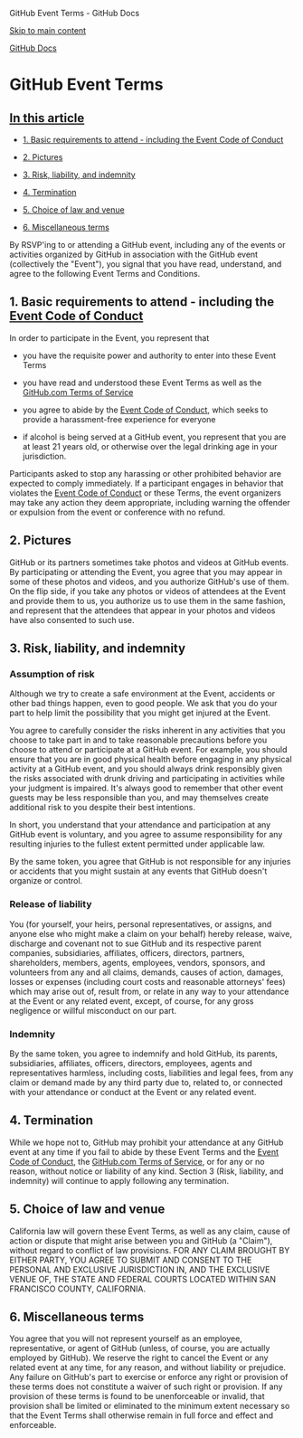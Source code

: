GitHub Event Terms - GitHub Docs

[Skip to main content](#main-content)

[](/en)[GitHub Docs](/en)

GitHub Event Terms
==========

[In this article](/site-policy/github-terms/github-event-terms#in-this-article)
----------

* [1. Basic requirements to attend - including the Event Code of Conduct](#1-basic-requirements-to-attend---including-the-event-code-of-conduct)

* [2. Pictures](#2-pictures)

* [3. Risk, liability, and indemnity](#3-risk-liability-and-indemnity)

* [4. Termination](#4-termination)

* [5. Choice of law and venue](#5-choice-of-law-and-venue)

* [6. Miscellaneous terms](#6-miscellaneous-terms)

By RSVP'ing to or attending a GitHub event, including any of the events or activities organized by GitHub in association with the GitHub event (collectively the "Event"), you signal that you have read, understand, and agree to the following Event Terms and Conditions.

[](#1-basic-requirements-to-attend---including-the-event-code-of-conduct)1. Basic requirements to attend - including the [Event Code of Conduct](/en/articles/github-event-code-of-conduct)
----------

In order to participate in the Event, you represent that

* you have the requisite power and authority to enter into these Event Terms

* you have read and understood these Event Terms as well as the [GitHub.com Terms of Service](/en/articles/github-terms-of-service)

* you agree to abide by the [Event Code of Conduct](/en/articles/github-event-code-of-conduct), which seeks to provide a harassment-free experience for everyone

* if alcohol is being served at a GitHub event, you represent that you are at least 21 years old, or otherwise over the legal drinking age in your jurisdiction.

Participants asked to stop any harassing or other prohibited behavior are expected to comply immediately. If a participant engages in behavior that violates the [Event Code of Conduct](/en/articles/github-event-code-of-conduct) or these Terms, the event organizers may take any action they deem appropriate, including warning the offender or expulsion from the event or conference with no refund.

[](#2-pictures)2. Pictures
----------

GitHub or its partners sometimes take photos and videos at GitHub events. By participating or attending the Event, you agree that you may appear in some of these photos and videos, and you authorize GitHub's use of them. On the flip side, if you take any photos or videos of attendees at the Event and provide them to us, you authorize us to use them in the same fashion, and represent that the attendees that appear in your photos and videos have also consented to such use.

[](#3-risk-liability-and-indemnity)3. Risk, liability, and indemnity
----------

### [](#assumption-of-risk)Assumption of risk ###

Although we try to create a safe environment at the Event, accidents or other bad things happen, even to good people. We ask that you do your part to help limit the possibility that you might get injured at the Event.

You agree to carefully consider the risks inherent in any activities that you choose to take part in and to take reasonable precautions before you choose to attend or participate at a GitHub event. For example, you should ensure that you are in good physical health before engaging in any physical activity at a GitHub event, and you should always drink responsibly given the risks associated with drunk driving and participating in activities while your judgment is impaired. It's always good to remember that other event guests may be less responsible than you, and may themselves create additional risk to you despite their best intentions.

In short, you understand that your attendance and participation at any GitHub event is voluntary, and you agree to assume responsibility for any resulting injuries to the fullest extent permitted under applicable law.

By the same token, you agree that GitHub is not responsible for any injuries or accidents that you might sustain at any events that GitHub doesn't organize or control.

### [](#release-of-liability)Release of liability ###

You (for yourself, your heirs, personal representatives, or assigns, and anyone else who might make a claim on your behalf) hereby release, waive, discharge and covenant not to sue GitHub and its respective parent companies, subsidiaries, affiliates, officers, directors, partners, shareholders, members, agents, employees, vendors, sponsors, and volunteers from any and all claims, demands, causes of action, damages, losses or expenses (including court costs and reasonable attorneys' fees) which may arise out of, result from, or relate in any way to your attendance at the Event or any related event, except, of course, for any gross negligence or willful misconduct on our part.

### [](#indemnity)Indemnity ###

By the same token, you agree to indemnify and hold GitHub, its parents, subsidiaries, affiliates, officers, directors, employees, agents and representatives harmless, including costs, liabilities and legal fees, from any claim or demand made by any third party due to, related to, or connected with your attendance or conduct at the Event or any related event.

[](#4-termination)4. Termination
----------

While we hope not to, GitHub may prohibit your attendance at any GitHub event at any time if you fail to abide by these Event Terms and the [Event Code of Conduct](/en/articles/github-event-code-of-conduct), the [GitHub.com Terms of Service](/en/articles/github-terms-of-service), or for any or no reason, without notice or liability of any kind. Section 3 (Risk, liability, and indemnity) will continue to apply following any termination.

[](#5-choice-of-law-and-venue)5. Choice of law and venue
----------

California law will govern these Event Terms, as well as any claim, cause of action or dispute that might arise between you and GitHub (a "Claim"), without regard to conflict of law provisions. FOR ANY CLAIM BROUGHT BY EITHER PARTY, YOU AGREE TO SUBMIT AND CONSENT TO THE PERSONAL AND EXCLUSIVE JURISDICTION IN, AND THE EXCLUSIVE VENUE OF, THE STATE AND FEDERAL COURTS LOCATED WITHIN SAN FRANCISCO COUNTY, CALIFORNIA.

[](#6-miscellaneous-terms)6. Miscellaneous terms
----------

You agree that you will not represent yourself as an employee, representative, or agent of GitHub (unless, of course, you are actually employed by GitHub). We reserve the right to cancel the Event or any related event at any time, for any reason, and without liability or prejudice. Any failure on GitHub's part to exercise or enforce any right or provision of these terms does not constitute a waiver of such right or provision. If any provision of these terms is found to be unenforceable or invalid, that provision shall be limited or eliminated to the minimum extent necessary so that the Event Terms shall otherwise remain in full force and effect and enforceable.
